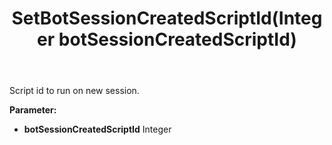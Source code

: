 ﻿---
uid: crmscript_ref_NSChatBotSettings_SetBotSessionCreatedScriptId
title: SetBotSessionCreatedScriptId(Integer botSessionCreatedScriptId)
intellisense: NSChatBotSettings.SetBotSessionCreatedScriptId
keywords: NSChatBotSettings, GetBotSessionCreatedScriptId
so.topic: reference
---

Script id to run on new session.

**Parameter:** 
 - **botSessionCreatedScriptId** Integer

